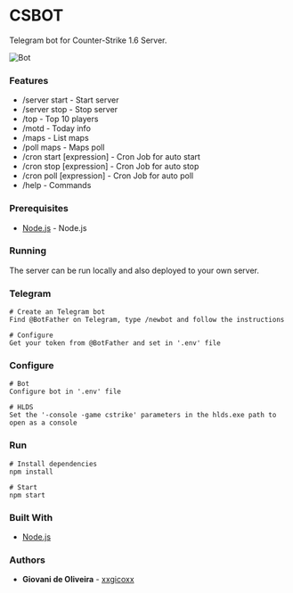 # CSBOT
Telegram bot for Counter-Strike 1.6 Server.

![Bot](https://i.imgur.com/Xpi62zd.png)

### Features
* /server start - Start server
* /server stop - Stop server
* /top - Top 10 players
* /motd - Today info
* /maps - List maps
* /poll maps - Maps poll
* /cron start [expression] - Cron Job for auto start
* /cron stop [expression] - Cron Job for auto stop
* /cron poll [expression] - Cron Job for auto poll
* /help - Commands

### Prerequisites
* [Node.js](https://nodejs.org/en/) - Node.js

### Running
The server can be run locally and also deployed to your own server.

### Telegram
````
# Create an Telegram bot
Find @BotFather on Telegram, type /newbot and follow the instructions

# Configure
Get your token from @BotFather and set in '.env' file
````

### Configure
````
# Bot
Configure bot in '.env' file

# HLDS
Set the '-console -game cstrike' parameters in the hlds.exe path to open as a console
````

### Run
````
# Install dependencies
npm install

# Start
npm start
````

### Built With
* [Node.js](https://nodejs.org/en/)

### Authors
* **Giovani de Oliveira** - [xxgicoxx](https://github.com/xxgicoxx)